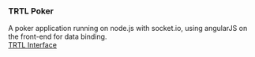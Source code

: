 ### TRTL Poker

A poker application running on node.js with socket.io, using angularJS on the front-end for data binding.  
[TRTL Interface](https://imgur.com/Duy2LmX)
